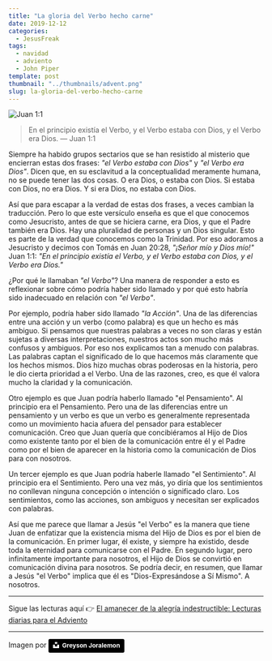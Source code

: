 ```yaml
---
title: "La gloria del Verbo hecho carne"
date: 2019-12-12
categories:
  - JesusFreak
tags:
  - navidad
  - adviento
  - John Piper
template: post
thumbnail: "../thumbnails/advent.png"
slug: la-gloria-del-verbo-hecho-carne
---
```


![Juan 1:1](https://i.imgur.com/pGnLY6f.jpg)

> En el principio existía el Verbo, y el Verbo estaba con Dios, y el Verbo era Dios. — Juan 1:1

Siempre ha habido grupos sectarios que se han resistido al misterio que encierran estas dos frases: _"el Verbo estaba con Dios"_ y _"el Verbo era Dios"_. Dicen que, en su esclavitud a la conceptualidad meramente humana, no se puede tener las dos cosas. O era Dios, o estaba con Dios. Si estaba con Dios, no era Dios. Y si era Dios, no estaba con Dios.

Así que para escapar a la verdad de estas dos frases, a veces cambian la traducción. Pero lo que este versículo enseña es que el que conocemos como Jesucristo, antes de que se hiciera carne, era Dios, y que el Padre también era Dios. Hay una pluralidad de personas y un Dios singular. Esto es parte de la verdad que conocemos como la Trinidad. Por eso adoramos a Jesucristo y decimos con Tomás en Juan 20:28, _"¡Señor mío y Dios mío!"_ Juan 1:1: _"En el principio existía el Verbo, y el Verbo estaba con Dios, y el Verbo era Dios."_

¿Por qué le llamaban _"el Verbo"_? Una manera de responder a esto es reflexionar sobre cómo podría haber sido llamado y por qué esto habría sido inadecuado en relación con _"el Verbo"_.

Por ejemplo, podría haber sido llamado _"la Acción"_. Una de las diferencias entre una acción y un verbo (como palabra) es que un hecho es más ambiguo. Si pensamos que nuestras palabras a veces no son claras y están sujetas a diversas interpretaciones, nuestros actos son mucho más confusos y ambiguos. Por eso nos explicamos tan a menudo con palabras. Las palabras captan el significado de lo que hacemos más claramente que los hechos mismos. Dios hizo muchas obras poderosas en la historia, pero le dio cierta prioridad a el Verbo. Una de las razones, creo, es que él valora mucho la claridad y la comunicación.

Otro ejemplo es que Juan podría haberlo llamado "el Pensamiento". Al principio era el Pensamiento. Pero una de las diferencias entre un pensamiento y un verbo es que un verbo es generalmente representada como un movimiento hacia afuera del pensador para establecer comunicación. Creo que Juan quería que concibiéramos al Hijo de Dios como existente tanto por el bien de la comunicación entre él y el Padre como por el bien de aparecer en la historia como la comunicación de Dios para con nosotros.

Un tercer ejemplo es que Juan podría haberle llamado "el Sentimiento". Al principio era el Sentimiento. Pero una vez más, yo diría que los sentimientos no conllevan ninguna concepción o intención o significado claro. Los sentimientos, como las acciones, son ambiguos y necesitan ser explicados con palabras.

Así que me parece que llamar a Jesús "el Verbo" es la manera que tiene Juan de enfatizar que la existencia misma del Hijo de Dios es por el bien de la comunicación. En primer lugar, él existe, y siempre ha existido, desde toda la eternidad para comunicarse con el Padre. En segundo lugar, pero infinitamente importante para nosotros, el Hijo de Dios se convirtió en comunicación divina para nosotros. Se podría decir, en resumen, que llamar a Jesús "el Verbo" implica que él es "Dios-Expresándose a Sí Mismo". A nosotros.

---

Sigue las lecturas aquí 👉 [El amanecer de la alegría indestructible: Lecturas diarias para el Adviento](/el-amanecer-de-una-alegria-indestructible)

---

Imagen por <a style="background-color:black;color:white;text-decoration:none;padding:4px 6px;font-family:-apple-system, BlinkMacSystemFont, &quot;San Francisco&quot;, &quot;Helvetica Neue&quot;, Helvetica, Ubuntu, Roboto, Noto, &quot;Segoe UI&quot;, Arial, sans-serif;font-size:12px;font-weight:bold;line-height:1.2;display:inline-block;border-radius:3px" href="https://unsplash.com/@greysonjoralemon?utm_medium=referral&amp;utm_campaign=photographer-credit&amp;utm_content=creditBadge" target="_blank" rel="noopener noreferrer" title="Download free do whatever you want high-resolution photos from Greyson Joralemon"><span style="display:inline-block;padding:2px 3px"><svg xmlns="http://www.w3.org/2000/svg" style="height:12px;width:auto;position:relative;vertical-align:middle;top:-2px;fill:white" viewBox="0 0 32 32"><title>unsplash-logo</title><path d="M10 9V0h12v9H10zm12 5h10v18H0V14h10v9h12v-9z"></path></svg></span><span style="display:inline-block;padding:2px 3px">Greyson Joralemon</span></a>
